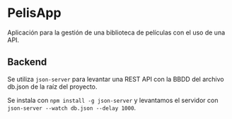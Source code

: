 # PelisApp

Aplicación para la gestión de una biblioteca de películas con el uso de una API.

## Backend

Se utiliza `json-server` para levantar una REST API con la BBDD del archivo db.json de la raíz del proyecto.

Se instala con `npm install -g json-server` y levantamos el servidor con ` json-server --watch db.json --delay 1000`.
